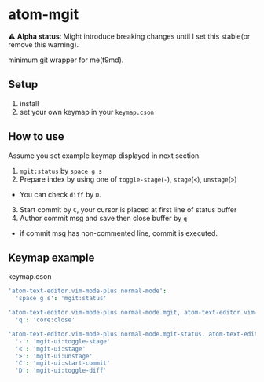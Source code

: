 # atom-mgit

:warning: **Alpha status**: Might introduce breaking changes until I set this stable(or remove this warning).

minimum git wrapper for me(t9md).

## Setup

1. install
2. set your own keymap in your `keymap.cson`

## How to use

Assume you set example keymap displayed in next section.

1. `mgit:status` by `space g s`
2. Prepare index by using one of `toggle-stage`(`-`), `stage`(`<`), `unstage`(`>`)
  - You can check `diff` by `D`.
3. Start commit by `C`, your cursor is placed at first line of status buffer
4. Author commit msg and save then close buffer by `q`
  - if commit msg has non-commented line, commit is executed.

## Keymap example

keymap.cson

```coffeescript
'atom-text-editor.vim-mode-plus.normal-mode':
  'space g s': 'mgit:status'

'atom-text-editor.vim-mode-plus.normal-mode.mgit, atom-text-editor.vim-mode-plus.visual-mode.mgit':
  'q': 'core:close'

'atom-text-editor.vim-mode-plus.normal-mode.mgit-status, atom-text-editor.vim-mode-plus.visual-mode.mgit-status':
  '-': 'mgit-ui:toggle-stage'
  '<': 'mgit-ui:stage'
  '>': 'mgit-ui:unstage'
  'C': 'mgit-ui:start-commit'
  'D': 'mgit-ui:toggle-diff'
```
